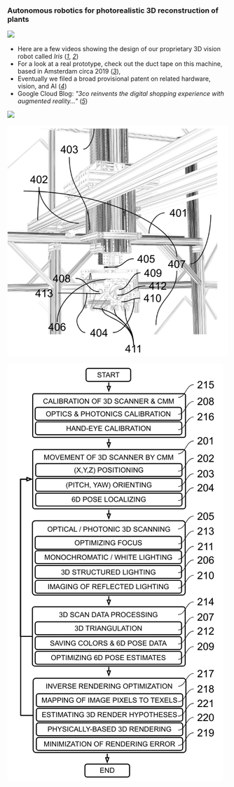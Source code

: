 ### Autonomous robotics for photorealistic 3D reconstruction of plants
![](../media/iris1.gif)
  - Here are a few videos showing the design of our proprietary 3D vision robot called _Iris_ ([_1_](https://www.3co.ai/iris1.mp4), [_2_](https://www.3co.ai/iris_3d.mp4))
  - For a look at a real prototype, check out the duct tape on this machine, based in Amsterdam circa 2019 ([_3_](https://www.3co.ai/iris_by_3co.mp4)),
  - Eventually we filed a broad provisional patent on related hardware, vision, and AI ([_4_](https://www.3co.ai/inverse_rendering_with_3d_coordinate_measuring_machines.pdf))
  - Google Cloud Blog: _"3co reinvents the digital shopping experience with augmented reality..."_ ([_5_](https://cloud.google.com/blog/topics/startups/3co-scales-ar-commerce-with-3d-scanning))

![](https://www.3co.ai/iris_portrait.jpg)

![](/media/iris_visual_diagram.png)

![](/media/iris_conceptual_diagram.png)

